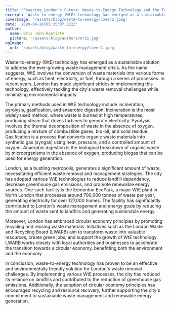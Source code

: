 ```yaml
---
title: "Powering London's Future: Waste-to-Energy Technology and the Transformation of Waste Removal"
excerpt: 'Waste-to-energy (WtE) technology has emerged as a sustainable solution to address the ever-growing waste management crisis'
coverImage: '/assets/blog/waste-to-energy/cover2.jpeg'
date: '2020-04-26T05:35:07.322Z'
author:
  name: Oris John-Baptiste
  picture: '/assets/blog/authors/oris.jpg'
ogImage:
  url: '/assets/blog/waste-to-energy/cover2.jpeg'
---
```


Waste-to-energy (WtE) technology has emerged as a sustainable solution to address the ever-growing waste management crisis. As the name suggests, WtE involves the conversion of waste materials into various forms of energy, such as heat, electricity, or fuel, through a series of processes. In recent years, London has made significant strides in implementing this technology, effectively tackling the city's waste removal challenges while minimizing environmental impacts.

The primary methods used in WtE technology include incineration, pyrolysis, gasification, and anaerobic digestion. Incineration is the most widely used method, where waste is burned at high temperatures, producing steam that drives turbines to generate electricity. Pyrolysis involves the thermal decomposition of waste in the absence of oxygen, producing a mixture of combustible gases, bio-oil, and solid residue. Gasification is a process that converts organic waste materials into synthetic gas (syngas) using heat, pressure, and a controlled amount of oxygen. Anaerobic digestion is the biological breakdown of organic waste by microorganisms in the absence of oxygen, producing biogas that can be used for energy generation.

London, as a bustling metropolis, generates a significant amount of waste, necessitating efficient waste removal and management strategies. The city has adopted various WtE technologies to reduce landfill dependency, decrease greenhouse gas emissions, and promote renewable energy sources. One such facility is the Edmonton EcoPark, a major WtE plant in North London that processes around 700,000 tonnes of waste per year, generating electricity for over 127,000 homes. The facility has significantly contributed to London's waste management and energy goals by reducing the amount of waste sent to landfills and generating sustainable energy.

Moreover, London has embraced circular economy principles by promoting recycling and reusing waste materials. Initiatives such as the London Waste and Recycling Board (LWARB) aim to transform waste into valuable resources, create green jobs, and support the growth of WtE technology. LWARB works closely with local authorities and businesses to accelerate the transition towards a circular economy, benefitting both the environment and the economy.

In conclusion, waste-to-energy technology has proven to be an effective and environmentally friendly solution for London's waste removal challenges. By implementing various WtE processes, the city has reduced its reliance on landfills and contributed to the reduction of greenhouse gas emissions. Additionally, the adoption of circular economy principles has encouraged recycling and resource recovery, further supporting the city's commitment to sustainable waste management and renewable energy generation.